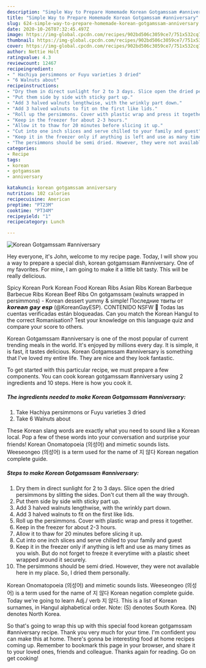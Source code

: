 ```yaml
---
description: "Simple Way to Prepare Homemade Korean Gotgamssam #anniversary"
title: "Simple Way to Prepare Homemade Korean Gotgamssam #anniversary"
slug: 624-simple-way-to-prepare-homemade-korean-gotgamssam-anniversary
date: 2020-10-26T07:32:45.497Z
image: https://img-global.cpcdn.com/recipes/902bd506c3059ce7/751x532cq70/korean-gotgamssam-anniversary-recipe-main-photo.jpg
thumbnail: https://img-global.cpcdn.com/recipes/902bd506c3059ce7/751x532cq70/korean-gotgamssam-anniversary-recipe-main-photo.jpg
cover: https://img-global.cpcdn.com/recipes/902bd506c3059ce7/751x532cq70/korean-gotgamssam-anniversary-recipe-main-photo.jpg
author: Nettie Holt
ratingvalue: 4.3
reviewcount: 12467
recipeingredient:
- " Hachiya persimmons or Fuyu varieties 3 dried"
- "6 Walnuts about"
recipeinstructions:
- "Dry them in direct sunlight for 2 to 3 days. Slice open the dried persimmons by slitting the sides. Don&#39;t cut them all the way through."
- "Put them side by side with sticky part up."
- "Add 3 halved walnuts lengthwise, with the wrinkly part down."
- "Add 3 halved walnuts to fit on the first like lids."
- "Roll up the persimmons. Cover with plastic wrap and press it together."
- "Keep in the freezer for about 2-3 hours."
- "Allow it to thaw for 20 minutes before slicing it up."
- "Cut into one inch slices and serve chilled to your family and guest"
- "Keep it in the freezer only if anything is left and use as many times as you wish. But do not forget to freeze it everytime with a plastic sheet wrapped around it securely."
- "The persimmons should be semi dried. However, they were not available here in my place. So, I dried them personally."
categories:
- Recipe
tags:
- korean
- gotgamssam
- anniversary

katakunci: korean gotgamssam anniversary 
nutrition: 102 calories
recipecuisine: American
preptime: "PT23M"
cooktime: "PT34M"
recipeyield: "1"
recipecategory: Lunch

---
```



![Korean Gotgamssam #anniversary](https://img-global.cpcdn.com/recipes/902bd506c3059ce7/751x532cq70/korean-gotgamssam-anniversary-recipe-main-photo.jpg)

Hey everyone, it's John, welcome to my recipe page. Today, I will show you a way to prepare a special dish, korean gotgamssam #anniversary. One of my favorites. For mine, I am going to make it a little bit tasty. This will be really delicious.

Spicy Korean Pork Korean Food Korean Ribs Asian Ribs Korean Barbeque Barbecue Ribs Korean Beef Ribs On gotgamssam (walnuts wrapped in persimmons) - Korean dessert yummy &amp; simple! Последние твиты от 𝙠𝙤𝙧𝙚𝙖𝙣 𝙜𝙖𝙮 𝙚𝙨𝙥 (@KoreanGayESP). CONTENIDO NSFW 🔞 Todas las cuentas verificadas están bloqueadas. Can you match the Korean Hangul to the correct Romanisation? Test your knowledge on this language quiz and compare your score to others.

Korean Gotgamssam #anniversary is one of the most popular of current trending meals in the world. It's enjoyed by millions every day. It is simple, it is fast, it tastes delicious. Korean Gotgamssam #anniversary is something that I've loved my entire life. They are nice and they look fantastic.


To get started with this particular recipe, we must prepare a few components. You can cook korean gotgamssam #anniversary using 2 ingredients and 10 steps. Here is how you cook it.

<!--inarticleads1-->

##### The ingredients needed to make Korean Gotgamssam #anniversary:

1. Take  Hachiya persimmons or Fuyu varieties 3 dried
1. Take 6 Walnuts about


These Korean slang words are exactly what you need to sound like a Korean local. Pop a few of these words into your conversation and surprise your friends! Korean Onomatopoeia (의성어) and mimetic sounds lists. Weeseongeo (의성어) is a term used for the name of 지 않다 Korean negation complete guide. 

<!--inarticleads2-->

##### Steps to make Korean Gotgamssam #anniversary:

1. Dry them in direct sunlight for 2 to 3 days. Slice open the dried persimmons by slitting the sides. Don&#39;t cut them all the way through.
1. Put them side by side with sticky part up.
1. Add 3 halved walnuts lengthwise, with the wrinkly part down.
1. Add 3 halved walnuts to fit on the first like lids.
1. Roll up the persimmons. Cover with plastic wrap and press it together.
1. Keep in the freezer for about 2-3 hours.
1. Allow it to thaw for 20 minutes before slicing it up.
1. Cut into one inch slices and serve chilled to your family and guest
1. Keep it in the freezer only if anything is left and use as many times as you wish. But do not forget to freeze it everytime with a plastic sheet wrapped around it securely.
1. The persimmons should be semi dried. However, they were not available here in my place. So, I dried them personally.


Korean Onomatopoeia (의성어) and mimetic sounds lists. Weeseongeo (의성어) is a term used for the name of 지 않다 Korean negation complete guide. Today we&#39;re going to learn Adj./ verb 지 않다. This is a list of Korean surnames, in Hangul alphabetical order. Note: (S) denotes South Korea. (N) denotes North Korea. 

So that's going to wrap this up with this special food korean gotgamssam #anniversary recipe. Thank you very much for your time. I'm confident you can make this at home. There's gonna be interesting food at home recipes coming up. Remember to bookmark this page in your browser, and share it to your loved ones, friends and colleague. Thanks again for reading. Go on get cooking!
